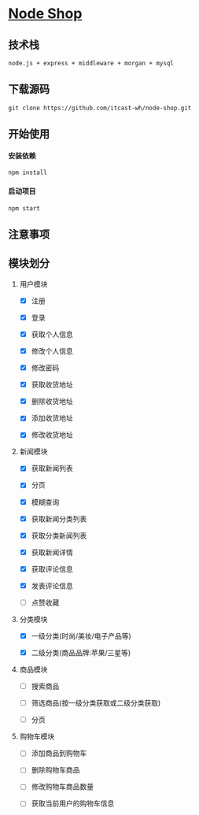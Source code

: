 # [ Node Shop](https://github.com/itcast-wh/node-shop)

## 技术栈

    node.js + express + middleware + morgan + mysql

## 下载源码
    git clone https://github.com/itcast-wh/node-shop.git


## 开始使用

#### 安装依赖

    npm install

#### 启动项目

    npm start

## 注意事项 ##


## 模块划分

1. 用户模块

    * [x] 注册

    * [x] 登录

    * [x] 获取个人信息

    * [x] 修改个人信息

    * [x] 修改密码

    * [x] 获取收货地址

    * [x] 删除收货地址

    * [x] 添加收货地址

    * [x] 修改收货地址

2. 新闻模块

    * [x] 获取新闻列表

    * [x] 分页

    * [x] 模糊查询

    * [x] 获取新闻分类列表

    * [x] 获取分类新闻列表

    * [x] 获取新闻详情

    * [x] 获取评论信息

    * [x] 发表评论信息

    * [ ] 点赞收藏

3. 分类模块

    * [x] 一级分类(时尚/美妆/电子产品等)

    * [x] 二级分类(商品品牌:苹果/三星等)
 
4. 商品模块

    * [ ] 搜索商品

    * [ ] 筛选商品(按一级分类获取或二级分类获取)

    * [ ] 分页

5. 购物车模块

    * [ ] 添加商品到购物车

    * [ ] 删除购物车商品

    * [ ] 修改购物车商品数量

    * [ ] 获取当前用户的购物车信息
